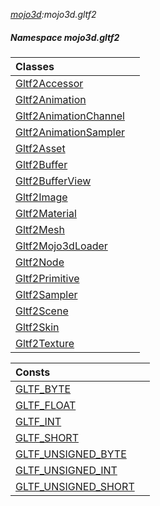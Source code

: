 _[mojo3d](../../modules/mojo3d/mojo3d-module.md):mojo3d.gltf2_
##### Namespace mojo3d.gltf2

| Classes | |
|:---|:---|
| [Gltf2Accessor](mojo3d-gltf2-gltf2accessor.md) |  |
| [Gltf2Animation](mojo3d-gltf2-gltf2animation.md) |  |
| [Gltf2AnimationChannel](mojo3d-gltf2-gltf2animationchannel.md) |  |
| [Gltf2AnimationSampler](mojo3d-gltf2-gltf2animationsampler.md) |  |
| [Gltf2Asset](mojo3d-gltf2-gltf2asset.md) |  |
| [Gltf2Buffer](mojo3d-gltf2-gltf2buffer.md) |  |
| [Gltf2BufferView](mojo3d-gltf2-gltf2bufferview.md) |  |
| [Gltf2Image](mojo3d-gltf2-gltf2image.md) |  |
| [Gltf2Material](mojo3d-gltf2-gltf2material.md) |  |
| [Gltf2Mesh](mojo3d-gltf2-gltf2mesh.md) |  |
| [Gltf2Mojo3dLoader](mojo3d-gltf2-gltf2mojo3dloader.md) |  |
| [Gltf2Node](mojo3d-gltf2-gltf2node.md) |  |
| [Gltf2Primitive](mojo3d-gltf2-gltf2primitive.md) |  |
| [Gltf2Sampler](mojo3d-gltf2-gltf2sampler.md) |  |
| [Gltf2Scene](mojo3d-gltf2-gltf2scene.md) |  |
| [Gltf2Skin](mojo3d-gltf2-gltf2skin.md) |  |
| [Gltf2Texture](mojo3d-gltf2-gltf2texture.md) |  |

| Consts | |
|:---|:---|
| [GLTF\_BYTE](mojo3d-gltf2-gltf_byte.md) |  |
| [GLTF\_FLOAT](mojo3d-gltf2-gltf_float.md) |  |
| [GLTF\_INT](mojo3d-gltf2-gltf_int.md) |  |
| [GLTF\_SHORT](mojo3d-gltf2-gltf_short.md) |  |
| [GLTF\_UNSIGNED\_BYTE](mojo3d-gltf2-gltf_unsigned_byte.md) |  |
| [GLTF\_UNSIGNED\_INT](mojo3d-gltf2-gltf_unsigned_int.md) |  |
| [GLTF\_UNSIGNED\_SHORT](mojo3d-gltf2-gltf_unsigned_short.md) |  |

